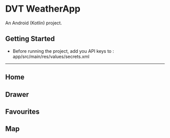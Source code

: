 # DVT WeatherApp

An Android (Kotlin) project.

## Getting Started

- Before running the project, add you API keys to : app/src/main/res/values/secrets.xml

-------------------

## Home

## Drawer

## Favourites

## Map
